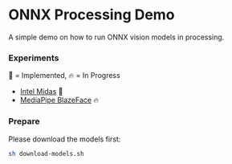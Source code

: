 # ONNX Processing Demo
A simple demo on how to run ONNX vision models in processing.

### Experiments

️🌿 = Implemented, 🔥 = In Progress

- [Intel Midas](https://github.com/intel-isl/MiDaS) ️🌿
- [MediaPipe BlazeFace](https://google.github.io/mediapipe/solutions/face_detection.html) 🔥

### Prepare

Please download the models first:

```bash
sh download-models.sh
```